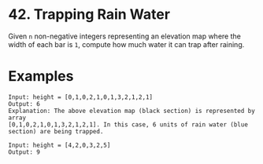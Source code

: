 # 42. Trapping Rain Water

Given `n` non-negative integers representing an elevation map where the width of each bar is `1`,
compute how much water it can trap after raining.

# Examples

```
Input: height = [0,1,0,2,1,0,1,3,2,1,2,1]
Output: 6
Explanation: The above elevation map (black section) is represented by array 
[0,1,0,2,1,0,1,3,2,1,2,1]. In this case, 6 units of rain water (blue section) are being trapped.
```

```
Input: height = [4,2,0,3,2,5]
Output: 9
```
